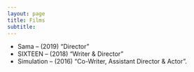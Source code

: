 ```yaml
---
layout: page
title: Films
subtitle: 
---
```

 
- Sama – (2019) “Director”
- SIXTEEN – (2018) “Writer & Director”
- Simulation – (2016) “Co-Writer, Assistant Director & Actor”.

